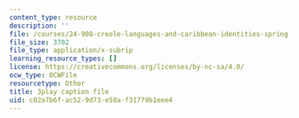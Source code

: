 ```yaml
---
content_type: resource
description: ''
file: /courses/24-908-creole-languages-and-caribbean-identities-spring-2017/c02a7b6fac529d73e58af31779b1eee4_Mbz648H3IEw.srt
file_size: 3702
file_type: application/x-subrip
learning_resource_types: []
license: https://creativecommons.org/licenses/by-nc-sa/4.0/
ocw_type: OCWFile
resourcetype: Other
title: 3play caption file
uid: c02a7b6f-ac52-9d73-e58a-f31779b1eee4
---
```

